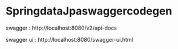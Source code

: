 # SpringdataJpaswaggercodegen

swagger : http://localhost:8080/v2/api-docs

swagger ui : http://localhost:8080/swagger-ui.html
